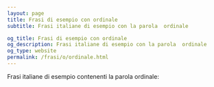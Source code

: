 ```yaml
---
layout: page
title: Frasi di esempio con ordinale 
subtitle: Frasi italiane di esempio con la parola  ordinale

og_title: Frasi di esempio con ordinale 
og_description: Frasi italiane di esempio con la parola  ordinale
og_type: website
permalink: /frasi/o/ordinale.html
---
```


Frasi italiane di esempio contenenti la parola ordinale:


